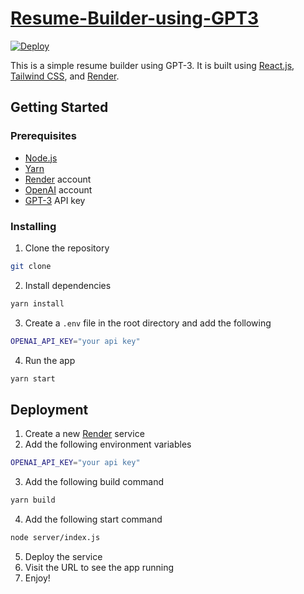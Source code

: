 # [Resume-Builder-using-GPT3](https://resume-builder-kamh.onrender.com)
[![Deploy](https://render.com/images/deploy-to-render-button.svg)](https://render.com/deploy)

This is a simple resume builder using GPT-3.
It is built using [React.js](https://react.org/), [Tailwind CSS](https://tailwindcss.com/),
and [Render](https://render.com/).

## Getting Started

### Prerequisites

- [Node.js](https://nodejs.org/en/)
- [Yarn](https://yarnpkg.com/)
- [Render](https://render.com/) account
- [OpenAI](https://openai.com/) account
- [GPT-3](https://openai.com/blog/openai-api/) API key

### Installing

1. Clone the repository

```bash
git clone
```

2. Install dependencies

```bash
yarn install
```

3. Create a `.env` file in the root directory and add the following

```bash
OPENAI_API_KEY="your api key"
```

4. Run the app

```bash
yarn start
```

## Deployment

1. Create a new [Render](https://render.com/) service
2. Add the following environment variables

```bash
OPENAI_API_KEY="your api key"
```

3. Add the following build command

```bash
yarn build
```

4. Add the following start command

```bash
node server/index.js
```

5. Deploy the service
6. Visit the URL to see the app running
7. Enjoy!